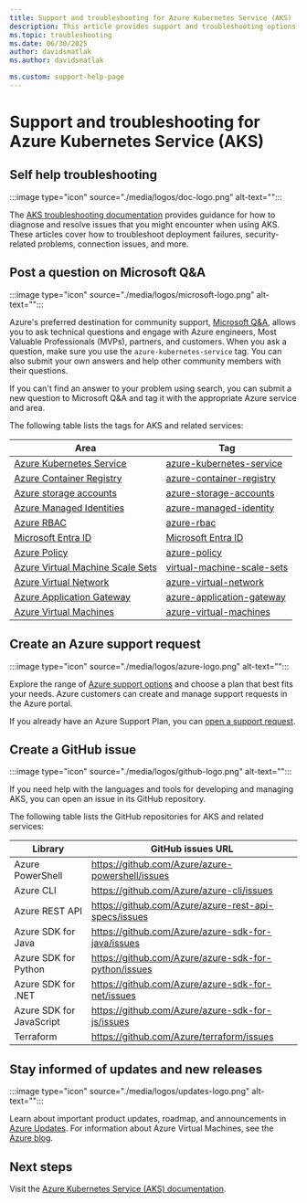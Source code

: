 ```yaml
---
title: Support and troubleshooting for Azure Kubernetes Service (AKS)
description: This article provides support and troubleshooting options for Azure Kubernetes Service (AKS).
ms.topic: troubleshooting
ms.date: 06/30/2025
author: davidsmatlak
ms.author: davidsmatlak

ms.custom: support-help-page
---
```


# Support and troubleshooting for Azure Kubernetes Service (AKS)

## Self help troubleshooting

:::image type="icon" source="./media/logos/doc-logo.png" alt-text="":::

The [AKS troubleshooting documentation](/troubleshoot/azure/azure-kubernetes/welcome-azure-kubernetes) provides guidance for how to diagnose and resolve issues that you might encounter when using AKS. These articles cover how to troubleshoot deployment failures, security-related problems, connection issues, and more.

## Post a question on Microsoft Q&A

:::image type="icon" source="./media/logos/microsoft-logo.png" alt-text="":::

Azure's preferred destination for community support, [Microsoft Q&A](/answers/products/azure), allows you to ask technical questions and engage with Azure engineers, Most Valuable Professionals (MVPs), partners, and customers. When you ask a question, make sure you use the `azure-kubernetes-service` tag. You can also submit your own answers and help other community members with their questions.

If you can't find an answer to your problem using search, you can submit a new question to Microsoft Q&A and tag it with the appropriate Azure service and area.

The following table lists the tags for AKS and related services:

| Area | Tag |
|-------|----------------------|
| [Azure Kubernetes Service](intro-kubernetes.md) | [azure-kubernetes-service](/answers/topics/azure-kubernetes-service.html)|
| [Azure Container Registry](/azure/container-registry/container-registry-intro) | [azure-container-registry](/answers/topics/azure-container-registry.html)|
| [Azure storage accounts](/azure/storage/common/storage-account-overview) | [azure-storage-accounts](/answers/topics/azure-storage-accounts.html)|
| [Azure Managed Identities](/azure/active-directory/managed-identities-azure-resources/overview) | [azure-managed-identity](/answers/tags/814/microsoft-security-identity-manager) |
| [Azure RBAC](/azure/role-based-access-control/overview) | [azure-rbac](/answers/topics/azure-rbac.html)|
| [Microsoft Entra ID](/azure/active-directory/fundamentals/active-directory-whatis) | [Microsoft Entra ID](/answers/tags/455/microsoft-security-entra-entra-id)|
| [Azure Policy](/azure/governance/policy/overview) | [azure-policy](/answers/topics/azure-policy.html)|
| [Azure Virtual Machine Scale Sets](/azure/virtual-machine-scale-sets/overview) | [virtual-machine-scale-sets](/answers/topics/123/azure-virtual-machines-scale-set.html)|
| [Azure Virtual Network](/azure/virtual-network/network-overview) | [azure-virtual-network](/answers/topics/azure-virtual-network.html)|
| [Azure Application Gateway](/azure/application-gateway/overview) | [azure-application-gateway](/answers/topics/azure-application-gateway.html)|
| [Azure Virtual Machines](/azure/virtual-machines/linux/overview) | [azure-virtual-machines](/answers/topics/azure-virtual-machines.html) |

## Create an Azure support request

:::image type="icon" source="./media/logos/azure-logo.png" alt-text="":::

Explore the range of [Azure support options](https://azure.microsoft.com/support/plans) and choose a plan that best fits your needs. Azure customers can create and manage support requests in the Azure portal.

If you already have an Azure Support Plan, you can [open a support request](https://portal.azure.com/#blade/Microsoft_Azure_Support/HelpAndSupportBlade/newsupportrequest).

## Create a GitHub issue

:::image type="icon" source="./media/logos/github-logo.png" alt-text="":::

If you need help with the languages and tools for developing and managing AKS, you can open an issue in its GitHub repository.

The following table lists the GitHub repositories for AKS and related services:

| Library | GitHub issues URL|
| --- | --- |
| Azure PowerShell | https://github.com/Azure/azure-powershell/issues |
| Azure CLI | https://github.com/Azure/azure-cli/issues |
| Azure REST API | https://github.com/Azure/azure-rest-api-specs/issues |
| Azure SDK for Java | https://github.com/Azure/azure-sdk-for-java/issues |
| Azure SDK for Python | https://github.com/Azure/azure-sdk-for-python/issues |
| Azure SDK for .NET | https://github.com/Azure/azure-sdk-for-net/issues |
| Azure SDK for JavaScript | https://github.com/Azure/azure-sdk-for-js/issues |
| Terraform | https://github.com/Azure/terraform/issues |

## Stay informed of updates and new releases

:::image type="icon" source="./media/logos/updates-logo.png" alt-text="":::

Learn about important product updates, roadmap, and announcements in [Azure Updates](https://azure.microsoft.com/updates/?searchterms=compute). For information about Azure Virtual Machines, see the [Azure blog](https://techcommunity.microsoft.com/tag/virtual%20machines?nodeId=board%3AAzureCompute).

## Next steps

Visit the [Azure Kubernetes Service (AKS) documentation](./index.yml).
